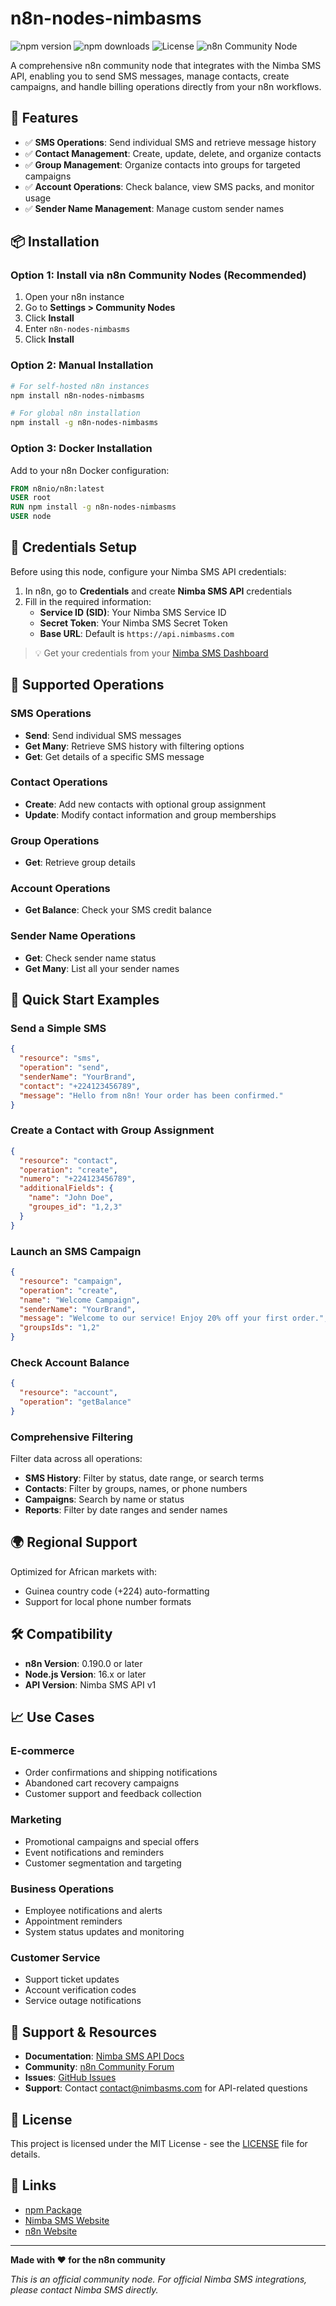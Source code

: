 # n8n-nodes-nimbasms

![npm version](https://img.shields.io/npm/v/n8n-nodes-nimbasms)
![npm downloads](https://img.shields.io/npm/dm/n8n-nodes-nimbasms)
![License](https://img.shields.io/badge/license-MIT-green)
![n8n Community Node](https://img.shields.io/badge/n8n-community--node-ff6d5a)

A comprehensive n8n community node that integrates with the Nimba SMS API, enabling you to send SMS messages, manage contacts, create campaigns, and handle billing operations directly from your n8n workflows.

## 🚀 Features

- ✅ **SMS Operations**: Send individual SMS and retrieve message history
- ✅ **Contact Management**: Create, update, delete, and organize contacts
- ✅ **Group Management**: Organize contacts into groups for targeted campaigns
- ✅ **Account Operations**: Check balance, view SMS packs, and monitor usage
- ✅ **Sender Name Management**: Manage custom sender names

## 📦 Installation

### Option 1: Install via n8n Community Nodes (Recommended)

1. Open your n8n instance
2. Go to **Settings > Community Nodes**
3. Click **Install**
4. Enter `n8n-nodes-nimbasms`
5. Click **Install**

### Option 2: Manual Installation

```bash
# For self-hosted n8n instances
npm install n8n-nodes-nimbasms

# For global n8n installation
npm install -g n8n-nodes-nimbasms
```

### Option 3: Docker Installation

Add to your n8n Docker configuration:

```dockerfile
FROM n8nio/n8n:latest
USER root
RUN npm install -g n8n-nodes-nimbasms
USER node
```

## 🔑 Credentials Setup

Before using this node, configure your Nimba SMS API credentials:

1. In n8n, go to **Credentials** and create **Nimba SMS API** credentials
2. Fill in the required information:
   - **Service ID (SID)**: Your Nimba SMS Service ID
   - **Secret Token**: Your Nimba SMS Secret Token
   - **Base URL**: Default is `https://api.nimbasms.com`

> 💡 Get your credentials from your [Nimba SMS Dashboard](https://wwww.nimbasms.com/app)

## 📱 Supported Operations

### SMS Operations
- **Send**: Send individual SMS messages
- **Get Many**: Retrieve SMS history with filtering options
- **Get**: Get details of a specific SMS message

### Contact Operations
- **Create**: Add new contacts with optional group assignment
- **Update**: Modify contact information and group memberships

### Group Operations
- **Get**: Retrieve group details

### Account Operations
- **Get Balance**: Check your SMS credit balance

### Sender Name Operations
- **Get**: Check sender name status
- **Get Many**: List all your sender names

## 🎯 Quick Start Examples

### Send a Simple SMS

```json
{
  "resource": "sms",
  "operation": "send",
  "senderName": "YourBrand",
  "contact": "+224123456789",
  "message": "Hello from n8n! Your order has been confirmed."
}
```

### Create a Contact with Group Assignment

```json
{
  "resource": "contact",
  "operation": "create",
  "numero": "+224123456789",
  "additionalFields": {
    "name": "John Doe",
    "groupes_id": "1,2,3"
  }
}
```

### Launch an SMS Campaign

```json
{
  "resource": "campaign",
  "operation": "create",
  "name": "Welcome Campaign",
  "senderName": "YourBrand",
  "message": "Welcome to our service! Enjoy 20% off your first order.",
  "groupsIds": "1,2"
}
```

### Check Account Balance

```json
{
  "resource": "account",
  "operation": "getBalance"
}
```

### Comprehensive Filtering
Filter data across all operations:
- **SMS History**: Filter by status, date range, or search terms
- **Contacts**: Filter by groups, names, or phone numbers
- **Campaigns**: Search by name or status
- **Reports**: Filter by date ranges and sender names

## 🌍 Regional Support

Optimized for African markets with:
- Guinea country code (+224) auto-formatting
- Support for local phone number formats

## 🛠️ Compatibility

- **n8n Version**: 0.190.0 or later
- **Node.js Version**: 16.x or later
- **API Version**: Nimba SMS API v1

## 📈 Use Cases

### E-commerce
- Order confirmations and shipping notifications
- Abandoned cart recovery campaigns
- Customer support and feedback collection

### Marketing
- Promotional campaigns and special offers
- Event notifications and reminders
- Customer segmentation and targeting

### Business Operations
- Employee notifications and alerts
- Appointment reminders
- System status updates and monitoring

### Customer Service
- Support ticket updates
- Account verification codes
- Service outage notifications

## 🤝 Support & Resources

- **Documentation**: [Nimba SMS API Docs](https://developers.nimbasms.com)
- **Community**: [n8n Community Forum](https://community.n8n.io)
- **Issues**: [GitHub Issues](https://github.com/nimbasms/n8n-nodes-nimbasms/issues)
- **Support**: Contact contact@nimbasms.com for API-related questions

## 📄 License

This project is licensed under the MIT License - see the [LICENSE](LICENSE) file for details.

## 🔗 Links

- [npm Package](https://www.npmjs.com/package/n8n-nodes-nimbasms)
- [Nimba SMS Website](https://www.nimbasms.com)
- [n8n Website](https://n8n.io)

---

**Made with ❤️ for the n8n community**

*This is an official community node. For official Nimba SMS integrations, please contact Nimba SMS directly.*